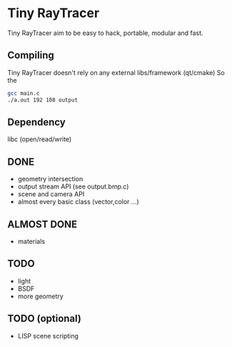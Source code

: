 Tiny RayTracer
==============

Tiny RayTracer aim to be easy to hack, portable, modular and fast.

Compiling
--------------

Tiny RayTracer doesn't rely on any external libs/framework (qt/cmake)
So the 

```sh
gcc main.c
./a.out 192 108 output
```

Dependency
--------------
libc (open/read/write)


DONE
----
  - geometry intersection
  - output stream API (see output.bmp.c)
  - scene and camera API
  - almost every basic class (vector,color ...)

ALMOST DONE
-----------
  - materials

TODO
----
  - light
  - BSDF
  - more geometry

TODO (optional)
---------------
  - LISP scene scripting

